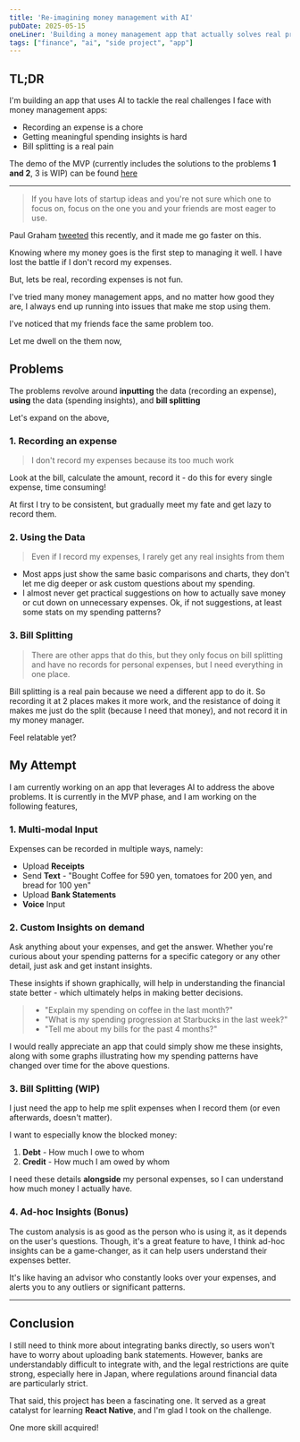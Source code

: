 ```yaml
---
title: 'Re-imagining money management with AI'
pubDate: 2025-05-15
oneLiner: 'Building a money management app that actually solves real problems'
tags: ["finance", "ai", "side project", "app"]
---
```


## TL;DR

I'm building an app that uses AI to tackle the real challenges I face with money management apps:

- Recording an expense is a chore
- Getting meaningful spending insights is hard
- Bill splitting is a real pain

The demo of the MVP (currently includes the solutions to the problems **1 and 2**, 3 is WIP) can be found [here](https://youtu.be/4HmYupihado)

---

> If you have lots of startup ideas and you're not sure which one to focus on, focus on the one you and your friends are most eager to use.

Paul Graham [tweeted](https://x.com/paulg/status/1919144731369472225) this recently, and it made me go faster on this.

Knowing where my money goes is the first step to managing it well. I have lost the battle if I don't record my expenses. 

But, lets be real, recording expenses is not fun. 

I've tried many money management apps, and no matter how good they are, I always end up running into issues that make me stop using them.

I've noticed that my friends face the same problem too.

Let me dwell on the them now,

## Problems

<aside>
The problems revolve around <strong>inputting</strong> the data (recording an expense), <strong>using</strong> the data (spending insights), and <strong>bill splitting</strong>
</aside>

Let's expand on the above,

### 1. **Recording an expense**

> I don't record my expenses because its too much work

Look at the bill, calculate the amount, record it - do this for every single expense, time consuming!

At first I try to be consistent, but gradually meet my fate and get lazy to record them.

### 2. **Using the Data**

> Even if I record my expenses, I rarely get any real insights from them

- Most apps just show the same basic comparisons and charts, they don't let me dig deeper or ask custom questions about my spending.
- I almost never get practical suggestions on how to actually save money or cut down on unnecessary expenses. Ok, if not suggestions, at least some stats on my spending patterns?

### 3. **Bill Splitting** 

> There are other apps that do this, but they only focus on bill splitting and have no records for personal expenses, but I need everything in one place.

Bill splitting is a real pain because we need a different app to do it. So recording it at 2 places makes it more work, and the resistance of doing it makes me just do the split (because I need that money), and not record it in my money manager.

Feel relatable yet?

## My Attempt

I am currently working on an app that leverages AI to address the above problems. It is currently in the MVP phase, and I am working on the following features,

###  1. **Multi-modal Input**

Expenses can be recorded in multiple ways, namely:

- Upload **Receipts**
- Send **Text** - "Bought Coffee for 590 yen, tomatoes for 200 yen, and bread for 100 yen"
- Upload **Bank Statements**
- **Voice** Input

### 2. **Custom Insights on demand**

Ask anything about your expenses, and get the answer. Whether you're curious about your spending patterns for a specific category or any other detail, just ask and get instant insights.

<aside>
These insights if shown graphically, will help in understanding the financial state better - which ultimately helps in making better decisions.
</aside>

> - "Explain my spending on coffee in the last month?"
> - "What is my spending progression at Starbucks in the last week?"
> - "Tell me about my bills for the past 4 months?"

I would really appreciate an app that could simply show me these insights, along with some graphs illustrating how my spending patterns have changed over time for the above questions.

### 3. **Bill Splitting** (WIP)

I just need the app to help me split expenses when I record them (or even afterwards, doesn't matter).

<aside>
I want to especially know the blocked money:


1. <strong>Debt</strong> - How much I owe to whom
2. <strong>Credit</strong> - How much I am owed by whom
</aside>

I need these details **alongside** my personal expenses, so I can understand how much money I actually have.

### 4. **Ad-hoc Insights** (Bonus)

The custom analysis is as good as the person who is using it, as it depends on the user's questions. Though, it's a great feature to have, I think ad-hoc insights can be a game-changer, as it can help users understand their expenses better.

It's like having an advisor who constantly looks over your expenses, and alerts you to any outliers or significant patterns.

---

## Conclusion

I still need to think more about integrating banks directly, so users won't have to worry about uploading bank statements. However, banks are understandably difficult to integrate with, and the legal restrictions are quite strong, especially here in Japan, where regulations around financial data are particularly strict.

That said, this project has been a fascinating one. It served as a great catalyst for learning **React Native**, and I'm glad I took on the challenge.

One more skill acquired!